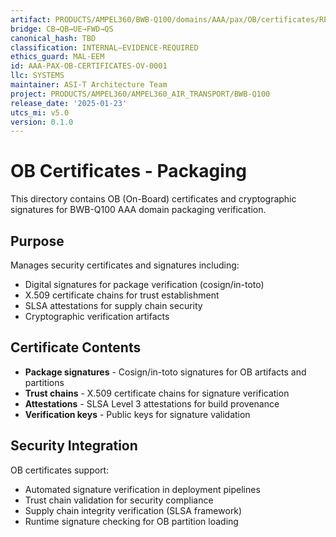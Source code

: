 ```yaml
---
artifact: PRODUCTS/AMPEL360/BWB-Q100/domains/AAA/pax/OB/certificates/README.md
bridge: CB→QB→UE→FWD→QS
canonical_hash: TBD
classification: INTERNAL–EVIDENCE-REQUIRED
ethics_guard: MAL-EEM
id: AAA-PAX-OB-CERTIFICATES-OV-0001
llc: SYSTEMS
maintainer: ASI-T Architecture Team
project: PRODUCTS/AMPEL360/AMPEL360_AIR_TRANSPORT/BWB-Q100
release_date: '2025-01-23'
utcs_mi: v5.0
version: 0.1.0
---
```


# OB Certificates - Packaging

This directory contains OB (On-Board) certificates and cryptographic signatures for BWB-Q100 AAA domain packaging verification.

## Purpose

Manages security certificates and signatures including:

- Digital signatures for package verification (cosign/in-toto)
- X.509 certificate chains for trust establishment
- SLSA attestations for supply chain security
- Cryptographic verification artifacts

## Certificate Contents

- **Package signatures** - Cosign/in-toto signatures for OB artifacts and partitions
- **Trust chains** - X.509 certificate chains for signature verification
- **Attestations** - SLSA Level 3 attestations for build provenance
- **Verification keys** - Public keys for signature validation

## Security Integration

OB certificates support:

- Automated signature verification in deployment pipelines
- Trust chain validation for security compliance
- Supply chain integrity verification (SLSA framework)
- Runtime signature checking for OB partition loading